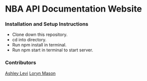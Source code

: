 # NBA API Documentation Website

### Installation and Setup Instructions
* Clone down this repository.
* cd into directory.
* Run npm install in terminal.
* Run npm start in terminal to start server.

### Contributors
[Ashley Levi](https://github.com/ashleylevi)
[Loryn Mason](https://github.com/lorynmason)
